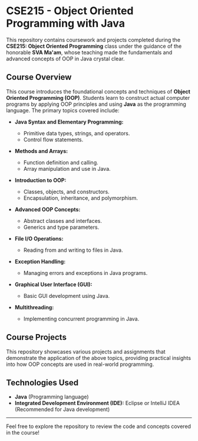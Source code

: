 # CSE215 - Object Oriented Programming with Java

This repository contains coursework and projects completed during the **CSE215: Object Oriented Programming** class under the guidance of the honorable **SVA Ma'am**, whose teaching made the fundamentals and advanced concepts of OOP in Java crystal clear.

## Course Overview

This course introduces the foundational concepts and techniques of **Object Oriented Programming (OOP)**. Students learn to construct actual computer programs by applying OOP principles and using **Java** as the programming language. The primary topics covered include:

- **Java Syntax and Elementary Programming:** 
  - Primitive data types, strings, and operators.
  - Control flow statements.

- **Methods and Arrays:** 
  - Function definition and calling.
  - Array manipulation and use in Java.

- **Introduction to OOP:**
  - Classes, objects, and constructors.
  - Encapsulation, inheritance, and polymorphism.

- **Advanced OOP Concepts:**
  - Abstract classes and interfaces.
  - Generics and type parameters.

- **File I/O Operations:**
  - Reading from and writing to files in Java.

- **Exception Handling:**
  - Managing errors and exceptions in Java programs.

- **Graphical User Interface (GUI):**
  - Basic GUI development using Java.

- **Multithreading:** 
  - Implementing concurrent programming in Java.

## Course Projects

This repository showcases various projects and assignments that demonstrate the application of the above topics, providing practical insights into how OOP concepts are used in real-world programming.

## Technologies Used
- **Java** (Programming language)
- **Integrated Development Environment (IDE):** Eclipse or IntelliJ IDEA (Recommended for Java development)

---

Feel free to explore the repository to review the code and concepts covered in the course!
